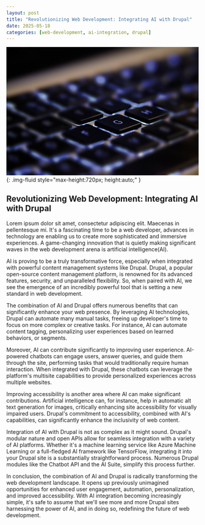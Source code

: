 ```yaml
---
layout: post
title: "Revolutionizing Web Development: Integrating AI with Drupal"
date: 2025-05-18
categories: [web-development, ai-integration, drupal]
---
```


![Image](/assets/g8b0cef129b9d78b771ae85f433e73b3b3bfabf3312c194620d2aae861b717be4967b2e03baef75b96ba7b93669e217b9c48d15c0126423a07cb562ba5d542601_1280.jpg){: .img-fluid style="max-height:720px; height:auto;" }

## Revolutionizing Web Development: Integrating AI with Drupal

Lorem ipsum dolor sit amet, consectetur adipiscing elit. Maecenas in pellentesque mi. It's a fascinating time to be a web developer, advances in technology are enabling us to create more sophisticated and immersive experiences. A game-changing innovation that is quietly making significant waves in the web development arena is artificial intelligence(AI). 

AI is proving to be a truly transformative force, especially when integrated with powerful content management systems like Drupal. Drupal, a popular open-source content management platform, is renowned for its advanced features, security, and unparalleled flexibility. So, when paired with AI, we see the emergence of an incredibly powerful tool that is setting a new standard in web development.

The combination of AI and Drupal offers numerous benefits that can significantly enhance your web presence. By leveraging AI technologies, Drupal can automate many manual tasks, freeing up developer's time to focus on more complex or creative tasks. For instance, AI can automate content tagging, personalizing user experiences based on learned behaviors, or segments.

Moreover, AI can contribute significantly to improving user experience. AI-powered chatbots can engage users, answer queries, and guide them through the site, performing tasks that would traditionally require human interaction. When integrated with Drupal, these chatbots can leverage the platform's multisite capabilities to provide personalized experiences across multiple websites.

Improving accessibility is another area where AI can make significant contributions. Artificial intelligence can, for instance, help in automatic alt text generation for images, critically enhancing site accessibility for visually impaired users. Drupal's commitment to accessibility, combined with AI's capabilities, can significantly enhance the inclusivity of web content.

Integration of AI with Drupal is not as complex as it might sound. Drupal's modular nature and open APIs allow for seamless integration with a variety of AI platforms. Whether it's a machine learning service like Azure Machine Learning or a full-fledged AI framework like TensorFlow, integrating it into your Drupal site is a substantially straightforward process. Numerous Drupal modules like the Chatbot API and the AI Suite, simplify this process further.

In conclusion, the combination of AI and Drupal is radically transforming the web development landscape. It opens up previously unimagined opportunities for enhanced user engagement, automation, personalization, and improved accessibility. With AI integration becoming increasingly simple, it's safe to assume that we'll see more and more Drupal sites harnessing the power of AI, and in doing so, redefining the future of web development.
